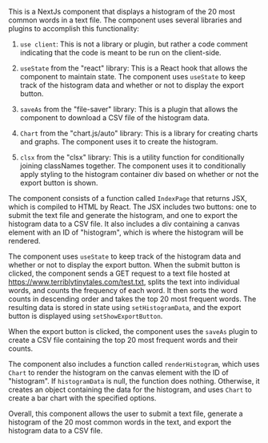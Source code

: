 This is a NextJs component that displays a histogram of the 20 most common words in a text file. The component uses several libraries and plugins to accomplish this functionality:

1. `use client`: This is not a library or plugin, but rather a code comment indicating that the code is meant to be run on the client-side.

2. `useState` from the "react" library: This is a React hook that allows the component to maintain state. The component uses `useState` to keep track of the histogram data and whether or not to display the export button.

3. `saveAs` from the "file-saver" library: This is a plugin that allows the component to download a CSV file of the histogram data.

4. `Chart` from the "chart.js/auto" library: This is a library for creating charts and graphs. The component uses it to create the histogram.

5. `clsx` from the "clsx" library: This is a utility function for conditionally joining classNames together. The component uses it to conditionally apply styling to the histogram container div based on whether or not the export button is shown.

The component consists of a function called `IndexPage` that returns JSX, which is compiled to HTML by React. The JSX includes two buttons: one to submit the text file and generate the histogram, and one to export the histogram data to a CSV file. It also includes a div containing a canvas element with an ID of "histogram", which is where the histogram will be rendered. 

The component uses `useState` to keep track of the histogram data and whether or not to display the export button. When the submit button is clicked, the component sends a GET request to a text file hosted at https://www.terriblytinytales.com/test.txt, splits the text into individual words, and counts the frequency of each word. It then sorts the word counts in descending order and takes the top 20 most frequent words. The resulting data is stored in state using `setHistogramData`, and the export button is displayed using `setShowExportButton`.

When the export button is clicked, the component uses the `saveAs` plugin to create a CSV file containing the top 20 most frequent words and their counts.

The component also includes a function called `renderHistogram`, which uses `Chart` to render the histogram on the canvas element with the ID of "histogram". If `histogramData` is null, the function does nothing. Otherwise, it creates an object containing the data for the histogram, and uses `Chart` to create a bar chart with the specified options.

Overall, this component allows the user to submit a text file, generate a histogram of the 20 most common words in the text, and export the histogram data to a CSV file.